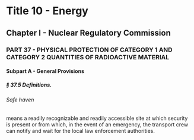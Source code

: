 
# Title 10 - Energy
## Chapter I - Nuclear Regulatory Commission
### PART 37 - PHYSICAL PROTECTION OF CATEGORY 1 AND CATEGORY 2 QUANTITIES OF RADIOACTIVE MATERIAL
#### Subpart A - General Provisions
##### § 37.5 Definitions.
###### Safe haven

means a readily recognizable and readily accessible site at which security is present or from which, in the event of an emergency, the transport crew can notify and wait for the local law enforcement authorities.
